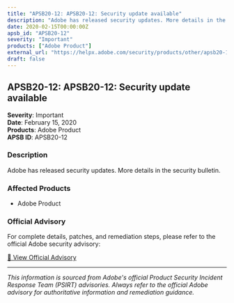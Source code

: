 ```yaml
---
title: "APSB20-12: APSB20-12: Security update available"
description: "Adobe has released security updates. More details in the security bulletin."
date: 2020-02-15T00:00:00Z
apsb_id: "APSB20-12"
severity: "Important"
products: ["Adobe Product"]
external_url: "https://helpx.adobe.com/security/products/other/apsb20-12.html"
draft: false
---
```


## APSB20-12: APSB20-12: Security update available

**Severity**: Important  
**Date**: February 15, 2020  
**Products**: Adobe Product  
**APSB ID**: APSB20-12

### Description

Adobe has released security updates. More details in the security bulletin.

### Affected Products

- Adobe Product


### Official Advisory

For complete details, patches, and remediation steps, please refer to the official Adobe security advisory:

[🔗 View Official Advisory](https://helpx.adobe.com/security/products/other/apsb20-12.html)

---

*This information is sourced from Adobe's official Product Security Incident Response Team (PSIRT) advisories. Always refer to the official Adobe advisory for authoritative information and remediation guidance.*
